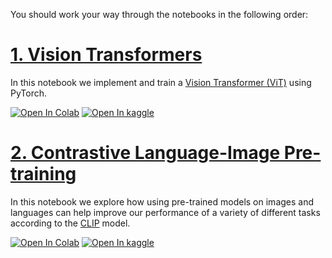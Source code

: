 You should work your way through the notebooks in the following order:


# [1. Vision Transformers](https://github.com/SharifiZarchi/Introduction_to_Machine_Learning/blob/main/Jupyter_Notebooks/Chapter_06_Contrastive_Learning/ViT.ipynb)
In this notebook we implement and train a [Vision Transformer (ViT)](https://arxiv.org/abs/2010.11929) using PyTorch.


[![Open In Colab](https://colab.research.google.com/assets/colab-badge.svg)](https://colab.research.google.com/github/SharifiZarchi/Introduction_to_Machine_Learning/blob/main/Jupyter_Notebooks/Chapter_06_Contrastive_Learning/ViT.ipynb)
[![Open In kaggle](https://kaggle.com/static/images/open-in-kaggle.svg)](https://kaggle.com/kernels/welcome?src=https://raw.githubusercontent.com/SharifiZarchi/Introduction_to_Machine_Learning/main/Jupyter_Notebooks/Chapter_06_Contrastive_Learning/ViT.ipynb)



# [2. Contrastive Language-Image Pre-training](https://github.com/SharifiZarchi/Introduction_to_Machine_Learning/blob/main/Jupyter_Notebooks/Chapter_06_Contrastive_Learning/CLIP.ipynb)
In this notebook we explore how using pre-trained models on images and languages can help improve our performance of a variety of different tasks according to the [CLIP](https://openai.com/index/clip/) model.


[![Open In Colab](https://colab.research.google.com/assets/colab-badge.svg)](https://colab.research.google.com/github/SharifiZarchi/Introduction_to_Machine_Learning/blob/main/Jupyter_Notebooks/Chapter_06_Contrastive_Learning/CLIP.ipynb)
[![Open In kaggle](https://kaggle.com/static/images/open-in-kaggle.svg)](https://kaggle.com/kernels/welcome?src=https://raw.githubusercontent.com/SharifiZarchi/Introduction_to_Machine_Learning/main/Jupyter_Notebooks/Chapter_06_Contrastive_Learning/CLIP.ipynb)
